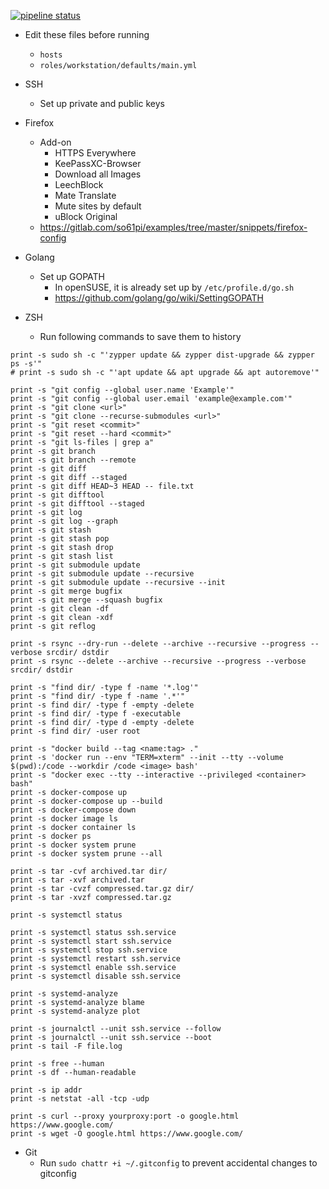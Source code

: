 [![pipeline status](https://gitlab.com/so61pi/ansible/badges/master/pipeline.svg)](https://gitlab.com/so61pi/ansible/commits/master)

- Edit these files before running
  - `hosts`
  - `roles/workstation/defaults/main.yml`

- SSH
  - Set up private and public keys

- Firefox
  - Add-on
    - HTTPS Everywhere
    - KeePassXC-Browser
    - Download all Images
    - LeechBlock
    - Mate Translate
    - Mute sites by default
    - uBlock Original
  - https://gitlab.com/so61pi/examples/tree/master/snippets/firefox-config

- Golang
  - Set up GOPATH
    - In openSUSE, it is already set up by `/etc/profile.d/go.sh`
    - https://github.com/golang/go/wiki/SettingGOPATH

- ZSH
  - Run following commands to save them to history
```shell
print -s sudo sh -c "'zypper update && zypper dist-upgrade && zypper ps -s'"
# print -s sudo sh -c "'apt update && apt upgrade && apt autoremove'"

print -s "git config --global user.name 'Example'"
print -s "git config --global user.email 'example@example.com'"
print -s "git clone <url>"
print -s "git clone --recurse-submodules <url>"
print -s "git reset <commit>"
print -s "git reset --hard <commit>"
print -s "git ls-files | grep a"
print -s git branch
print -s git branch --remote
print -s git diff
print -s git diff --staged
print -s git diff HEAD~3 HEAD -- file.txt
print -s git difftool
print -s git difftool --staged
print -s git log
print -s git log --graph
print -s git stash
print -s git stash pop
print -s git stash drop
print -s git stash list
print -s git submodule update
print -s git submodule update --recursive
print -s git submodule update --recursive --init
print -s git merge bugfix
print -s git merge --squash bugfix
print -s git clean -df
print -s git clean -xdf
print -s git reflog

print -s rsync --dry-run --delete --archive --recursive --progress --verbose srcdir/ dstdir
print -s rsync --delete --archive --recursive --progress --verbose srcdir/ dstdir

print -s "find dir/ -type f -name '*.log'"
print -s "find dir/ -type f -name '.*'"
print -s find dir/ -type f -empty -delete
print -s find dir/ -type f -executable
print -s find dir/ -type d -empty -delete
print -s find dir/ -user root

print -s "docker build --tag <name:tag> ."
print -s 'docker run --env "TERM=xterm" --init --tty --volume $(pwd):/code --workdir /code <image> bash'
print -s "docker exec --tty --interactive --privileged <container> bash"
print -s docker-compose up
print -s docker-compose up --build
print -s docker-compose down
print -s docker image ls
print -s docker container ls
print -s docker ps
print -s docker system prune
print -s docker system prune --all

print -s tar -cvf archived.tar dir/
print -s tar -xvf archived.tar
print -s tar -cvzf compressed.tar.gz dir/
print -s tar -xvzf compressed.tar.gz

print -s systemctl status

print -s systemctl status ssh.service
print -s systemctl start ssh.service
print -s systemctl stop ssh.service
print -s systemctl restart ssh.service
print -s systemctl enable ssh.service
print -s systemctl disable ssh.service

print -s systemd-analyze
print -s systemd-analyze blame
print -s systemd-analyze plot

print -s journalctl --unit ssh.service --follow
print -s journalctl --unit ssh.service --boot
print -s tail -F file.log

print -s free --human
print -s df --human-readable

print -s ip addr
print -s netstat -all -tcp -udp

print -s curl --proxy yourproxy:port -o google.html https://www.google.com/
print -s wget -O google.html https://www.google.com/
```

- Git
  - Run `sudo chattr +i ~/.gitconfig` to prevent accidental changes to gitconfig
